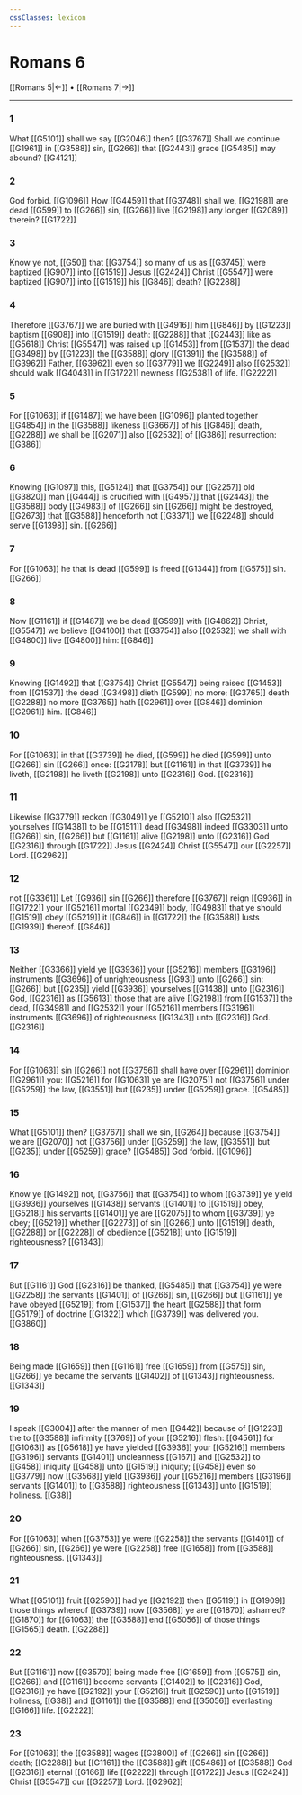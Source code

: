```yaml
---
cssClasses: lexicon
---
```

# Romans 6

[[Romans 5|←]] • [[Romans 7|→]]

---

### 1
What [[G5101]] shall we say [[G2046]] then? [[G3767]] Shall we continue [[G1961]]  in [[G3588]] sin, [[G266]] that [[G2443]] grace [[G5485]] may abound? [[G4121]]

### 2
God forbid. [[G1096]] How [[G4459]] that [[G3748]] shall we, [[G2198]] are dead [[G599]] to [[G266]] sin, [[G266]] live [[G2198]] any longer [[G2089]] therein? [[G1722]]

### 3
Know ye not, [[G50]] that [[G3754]] so many of us as [[G3745]] were baptized [[G907]] into [[G1519]] Jesus [[G2424]] Christ [[G5547]] were baptized [[G907]] into [[G1519]] his [[G846]] death? [[G2288]]

### 4
Therefore [[G3767]] we are buried with [[G4916]] him [[G846]] by [[G1223]] baptism [[G908]] into [[G1519]] death: [[G2288]] that [[G2443]] like as [[G5618]] Christ [[G5547]] was raised up [[G1453]] from [[G1537]] the dead [[G3498]] by [[G1223]] the [[G3588]] glory [[G1391]] the [[G3588]] of [[G3962]] Father, [[G3962]] even so [[G3779]] we [[G2249]] also [[G2532]] should walk [[G4043]] in [[G1722]] newness [[G2538]] of life. [[G2222]]

### 5
For [[G1063]] if [[G1487]] we have been [[G1096]] planted together [[G4854]] in the [[G3588]] likeness [[G3667]] of his [[G846]] death, [[G2288]] we shall be [[G2071]] also [[G2532]] of [[G386]] resurrection: [[G386]]

### 6
Knowing [[G1097]] this, [[G5124]] that [[G3754]] our [[G2257]] old [[G3820]] man [[G444]] is crucified with [[G4957]] that [[G2443]] the [[G3588]] body [[G4983]] of [[G266]] sin [[G266]] might be destroyed, [[G2673]] that [[G3588]] henceforth not [[G3371]] we [[G2248]] should serve [[G1398]] sin. [[G266]]

### 7
For [[G1063]] he that is dead [[G599]] is freed [[G1344]] from [[G575]] sin. [[G266]]

### 8
Now [[G1161]] if [[G1487]] we be dead [[G599]] with [[G4862]] Christ, [[G5547]] we believe [[G4100]] that [[G3754]] also [[G2532]] we shall with [[G4800]] live [[G4800]] him: [[G846]]

### 9
Knowing [[G1492]] that [[G3754]] Christ [[G5547]] being raised [[G1453]] from [[G1537]] the dead [[G3498]] dieth [[G599]] no more; [[G3765]] death [[G2288]] no more [[G3765]] hath [[G2961]] over [[G846]] dominion [[G2961]] him. [[G846]]

### 10
For [[G1063]] in that [[G3739]] he died, [[G599]] he died [[G599]] unto [[G266]] sin [[G266]] once: [[G2178]] but [[G1161]] in that [[G3739]] he liveth, [[G2198]] he liveth [[G2198]] unto [[G2316]] God. [[G2316]]

### 11
Likewise [[G3779]] reckon [[G3049]] ye [[G5210]] also [[G2532]] yourselves [[G1438]] to be [[G1511]] dead [[G3498]] indeed [[G3303]] unto [[G266]] sin, [[G266]] but [[G1161]] alive [[G2198]] unto [[G2316]] God [[G2316]] through [[G1722]] Jesus [[G2424]] Christ [[G5547]] our [[G2257]] Lord. [[G2962]]

### 12
not [[G3361]] Let [[G936]] sin [[G266]] therefore [[G3767]] reign [[G936]] in [[G1722]] your [[G5216]] mortal [[G2349]] body, [[G4983]] that ye should [[G1519]] obey [[G5219]] it [[G846]] in [[G1722]] the [[G3588]] lusts [[G1939]] thereof. [[G846]]

### 13
Neither [[G3366]] yield ye [[G3936]] your [[G5216]] members [[G3196]] instruments [[G3696]] of unrighteousness [[G93]] unto [[G266]] sin: [[G266]] but [[G235]] yield [[G3936]] yourselves [[G1438]] unto [[G2316]] God, [[G2316]] as [[G5613]] those that are alive [[G2198]] from [[G1537]] the dead, [[G3498]] and [[G2532]] your [[G5216]] members [[G3196]] instruments [[G3696]] of righteousness [[G1343]] unto [[G2316]] God. [[G2316]]

### 14
For [[G1063]] sin [[G266]] not [[G3756]] shall have over [[G2961]] dominion [[G2961]] you: [[G5216]] for [[G1063]] ye are [[G2075]] not [[G3756]] under [[G5259]] the law, [[G3551]] but [[G235]] under [[G5259]] grace. [[G5485]]

### 15
What [[G5101]] then? [[G3767]] shall we sin, [[G264]] because [[G3754]] we are [[G2070]] not [[G3756]] under [[G5259]] the law, [[G3551]] but [[G235]] under [[G5259]] grace? [[G5485]] God forbid. [[G1096]]

### 16
Know ye [[G1492]] not, [[G3756]] that [[G3754]] to whom [[G3739]] ye yield [[G3936]] yourselves [[G1438]] servants [[G1401]] to [[G1519]] obey, [[G5218]] his servants [[G1401]] ye are [[G2075]] to whom [[G3739]] ye obey; [[G5219]] whether [[G2273]] of sin [[G266]] unto [[G1519]] death, [[G2288]] or [[G2228]] of obedience [[G5218]] unto [[G1519]] righteousness? [[G1343]]

### 17
But [[G1161]] God [[G2316]] be thanked, [[G5485]] that [[G3754]] ye were [[G2258]] the servants [[G1401]] of [[G266]] sin, [[G266]] but [[G1161]] ye have obeyed [[G5219]] from [[G1537]] the heart [[G2588]] that form [[G5179]] of doctrine [[G1322]] which [[G3739]] was delivered you. [[G3860]]

### 18
Being made [[G1659]] then [[G1161]] free [[G1659]] from [[G575]] sin, [[G266]] ye became the servants [[G1402]] of [[G1343]] righteousness. [[G1343]]

### 19
I speak [[G3004]] after the manner of men [[G442]] because of [[G1223]] the to [[G3588]] infirmity [[G769]] of your [[G5216]] flesh: [[G4561]] for [[G1063]] as [[G5618]] ye have yielded [[G3936]] your [[G5216]] members [[G3196]] servants [[G1401]] uncleanness [[G167]] and [[G2532]] to [[G458]] iniquity [[G458]] unto [[G1519]] iniquity; [[G458]] even so [[G3779]] now [[G3568]] yield [[G3936]] your [[G5216]] members [[G3196]] servants [[G1401]]  to [[G3588]] righteousness [[G1343]] unto [[G1519]] holiness. [[G38]]

### 20
For [[G1063]] when [[G3753]] ye were [[G2258]] the servants [[G1401]] of [[G266]] sin, [[G266]] ye were [[G2258]] free [[G1658]]  from [[G3588]] righteousness. [[G1343]]

### 21
What [[G5101]] fruit [[G2590]] had ye [[G2192]] then [[G5119]] in [[G1909]] those things whereof [[G3739]] now [[G3568]] ye are [[G1870]] ashamed? [[G1870]] for [[G1063]] the [[G3588]] end [[G5056]] of those things [[G1565]] death. [[G2288]]

### 22
But [[G1161]] now [[G3570]] being made free [[G1659]] from [[G575]] sin, [[G266]] and [[G1161]] become servants [[G1402]] to [[G2316]] God, [[G2316]] ye have [[G2192]] your [[G5216]] fruit [[G2590]] unto [[G1519]] holiness, [[G38]] and [[G1161]] the [[G3588]] end [[G5056]] everlasting [[G166]] life. [[G2222]]

### 23
For [[G1063]] the [[G3588]] wages [[G3800]] of [[G266]] sin [[G266]] death; [[G2288]] but [[G1161]] the [[G3588]] gift [[G5486]]  of [[G3588]] God [[G2316]] eternal [[G166]] life [[G2222]] through [[G1722]] Jesus [[G2424]] Christ [[G5547]] our [[G2257]] Lord. [[G2962]]